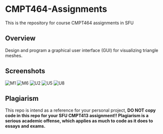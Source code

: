 # CMPT464-Assignments

This is the repository for course CMPT464 assignments in SFU

## Overview

Design and program a graphical user interface (GUI) for visualizing triangle meshes.

## Screenshots

![M1](https://user-images.githubusercontent.com/48805583/54854264-9be56280-4caf-11e9-82f4-df9838eed477.jpg)
![M6](https://user-images.githubusercontent.com/48805583/54854349-e070fe00-4caf-11e9-9800-465a8b625cda.jpg)
![U2](https://user-images.githubusercontent.com/48805583/54854352-e36bee80-4caf-11e9-9448-3b37f86a72cf.png)
![U5](https://user-images.githubusercontent.com/48805583/54854354-e4048500-4caf-11e9-8d3e-e1ffbc458eb0.png)
![U8](https://user-images.githubusercontent.com/48805583/54854362-e9fa6600-4caf-11e9-8bef-1d46972a8636.png)

## Plagiarism

This repo is intend as a reference for your personal project, **DO NOT copy code in this repo for your SFU CMPT413 assignment!! Plagiarism is a serious academic offense, which applies as much to code as it does to essays and exams.**

